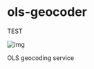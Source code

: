 # ols-geocoder
TEST

![img](https://img.shields.io/badge/Lifecycle-Stable-97ca00)

OLS geocoding service
